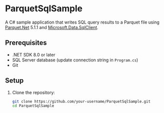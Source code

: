 # ParquetSqlSample

A C# sample application that writes SQL query results to a Parquet file using [Parquet.Net](https://github.com/aloneguid/parquet-dotnet) 5.1.1 and [Microsoft.Data.SqlClient](https://www.nuget.org/packages/Microsoft.Data.SqlClient).

## Prerequisites
- .NET SDK 8.0 or later
- SQL Server database (update connection string in `Program.cs`)
- Git

## Setup
1. Clone the repository:
   ```bash
   git clone https://github.com/your-username/ParquetSqlSample.git
   cd ParquetSqlSample
